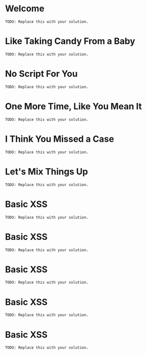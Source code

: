 # Welcome

```
TODO: Replace this with your solution.
```

# Like Taking Candy From a Baby

```
TODO: Replace this with your solution.
```

# No Script For You

```
TODO: Replace this with your solution.
```

# One More Time, Like You Mean It

```
TODO: Replace this with your solution.
```

# I Think You Missed a Case

```
TODO: Replace this with your solution.
```

# Let's Mix Things Up

```
TODO: Replace this with your solution.
```

# Basic XSS

```
TODO: Replace this with your solution.
```

# Basic XSS

```
TODO: Replace this with your solution.
```

# Basic XSS

```
TODO: Replace this with your solution.
```

# Basic XSS

```
TODO: Replace this with your solution.
```

# Basic XSS

```
TODO: Replace this with your solution.
```

